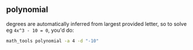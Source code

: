 ## polynomial
degrees are automatically inferred from largest provided letter, so to solve eg `4x^3 - 10 = 0`, you'd do:
```sh
math_tools polynomial -a 4 -d "-10"
```
